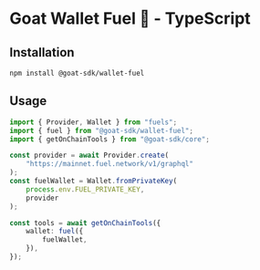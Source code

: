 # Goat Wallet Fuel 🐐 - TypeScript

## Installation

```
npm install @goat-sdk/wallet-fuel
```

## Usage

```typescript
import { Provider, Wallet } from "fuels";
import { fuel } from "@goat-sdk/wallet-fuel";
import { getOnChainTools } from "@goat-sdk/core";

const provider = await Provider.create(
    "https://mainnet.fuel.network/v1/graphql"
);
const fuelWallet = Wallet.fromPrivateKey(
    process.env.FUEL_PRIVATE_KEY,
    provider
);

const tools = await getOnChainTools({
    wallet: fuel({
        fuelWallet,
    }),
});
```
